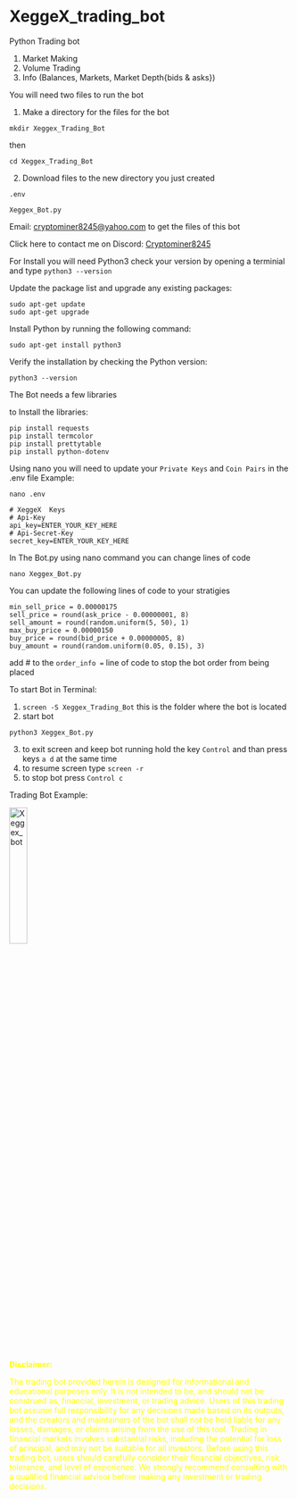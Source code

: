 # XeggeX_trading_bot
Python Trading bot

1. Market Making
2. Volume Trading
3. Info (Balances, Markets, Market Depth{bids & asks})

You will need two files to run the bot

1. Make a directory for the files for the bot 
```
mkdir Xeggex_Trading_Bot
```
then 
```
cd Xeggex_Trading_Bot
```
2. Download files to the new directory you just created
```
.env

Xeggex_Bot.py
```
Email: cryptominer8245@yahoo.com to get the files of this bot

Click here to contact me on Discord: <a href="https://discord.com/users/412476381725720576">Cryptominer8245</a>

For Install you will need Python3
check your version by opening a terminial and type
```python3 --version```

Update the package list and upgrade any existing packages:
```
sudo apt-get update
sudo apt-get upgrade
```
Install Python by running the following command:
```
sudo apt-get install python3
```
Verify the installation by checking the Python version:
```
python3 --version
```

The Bot needs a few libraries

to Install the libraries:
```
pip install requests
pip install termcolor
pip install prettytable
pip install python-dotenv
```

Using nano you will need to update your ``Private Keys`` and ``Coin Pairs`` in the .env file
Example:
```
nano .env
```

```
# XeggeX  Keys
# Api-Key
api_key=ENTER_YOUR_KEY_HERE
# Api-Secret-Key
secret_key=ENTER_YOUR_KEY_HERE
```
In The Bot.py using nano command you can change lines of code 
```
nano Xeggex_Bot.py
```

You can update the following lines of code to your stratigies
```
min_sell_price = 0.00000175
sell_price = round(ask_price - 0.00000001, 8)
sell_amount = round(random.uniform(5, 50), 1)
max_buy_price = 0.00000150
buy_price = round(bid_price + 0.00000005, 8)
buy_amount = round(random.uniform(0.05, 0.15), 3)
```
add # to the ``order_info =`` line of code to stop the bot order from being placed

To start Bot in Terminal:
1. `screen -S Xeggex_Trading_Bot` this is the folder where the bot is located
2. start bot
```
python3 Xeggex_Bot.py
```
3. to exit screen and keep bot running hold the key `Control` and than press keys `a d` at the same time
4. to resume screen type `screen -r`
5. to stop bot press `Control c`

Trading Bot Example:

<img src="https://user-images.githubusercontent.com/40405385/225445192-c7b023e7-2922-4252-bd25-16755e2699b9.png" width="25%" alt="Xeggex_bot">


<div style="color: yellow;">

**Disclaimer:**

The trading bot provided herein is designed for informational and educational purposes only. It is not intended to be, and should not be construed as, financial, investment, or trading advice. Users of this trading bot assume full responsibility for any decisions made based on its outputs, and the creators and maintainers of the bot shall not be held liable for any losses, damages, or claims arising from the use of this tool. Trading in financial markets involves substantial risks, including the potential for loss of principal, and may not be suitable for all investors. Before using this trading bot, users should carefully consider their financial objectives, risk tolerance, and level of experience. We strongly recommend consulting with a qualified financial advisor before making any investment or trading decisions.

</div>


